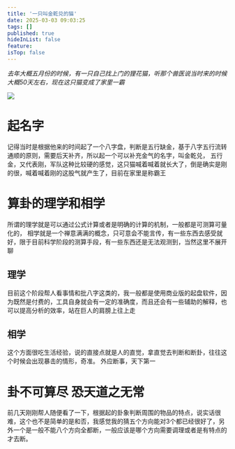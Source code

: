 ```yaml
---
title: '一只叫金乾兑的猫'
date: 2025-03-03 09:03:25
tags: []
published: true
hideInList: false
feature: 
isTop: false
---
```


*去年大概五月份的时候，有一只自己找上门的狸花猫，听那个兽医说当时来的时候大概50天左右，现在这只猫变成了家里一霸*

![](http://www.4889527.xyz/post-images/1740968303114.jpg)

# 起名字

记得当时是根据他来的时间起了一个八字盘，判断是五行缺金，基于八字五行流转通顺的原则，需要后天补齐，所以起一个可以补充金气的名字，叫金乾兑，
五行金，又代表刚，军队这种比较硬的感觉，这只猫喊着喊着就长大了，倒是确实是刚的很，喊着喊着刚的这股气就产生了，目前在家里是称霸王

# 算卦的理学和相学

所谓的理学就是可以通过公式计算或者是明确的计算的机制，一般都是可测算可量化的，
相学就是一个禅意满满的概念，只可意会不能言传，有一些东西去感受就好，限于目前科学阶段的测算手段，有一些东西还是无法观测到，当然这里不展开聊

## 理学

目前这个阶段帮人看事情和批八字这类的，我一般都是使用商业版的起盘软件，因为既然是付费的，工具自身就会有一定的准确度，而且还会有一些辅助的解释，也可以提高分析的效率，站在巨人的肩膀上往上走

## 相学

这个方面很吃生活经验，说的直接点就是人的直觉，拿直觉去判断和断卦，往往这个时候会出现暴击的情形，奇准。
外应断事，天下第一

# 卦不可算尽 恐天道之无常

前几天刚刚帮人随便看了一下，根据起的卦象判断周围的物品的特点，说实话很难，这个也不是简单的是和否，我感觉我的猜五个方向能对3个都已经很好了，另外一个是一般不能八个方向全都断，一般应该是哪个方向需要调理或者是有特点的才去断。
